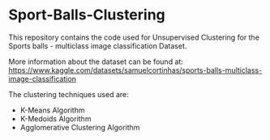 # Sport-Balls-Clustering

This repository contains the code used for Unsupervised Clustering for the Sports balls - multiclass image classification Dataset.

More information about the dataset can be found at: https://www.kaggle.com/datasets/samuelcortinhas/sports-balls-multiclass-image-classification

The clustering techniques used are:

+ K-Means Algorithm
+ K-Medoids Algorithm
+ Agglomerative Clustering Algorithm
